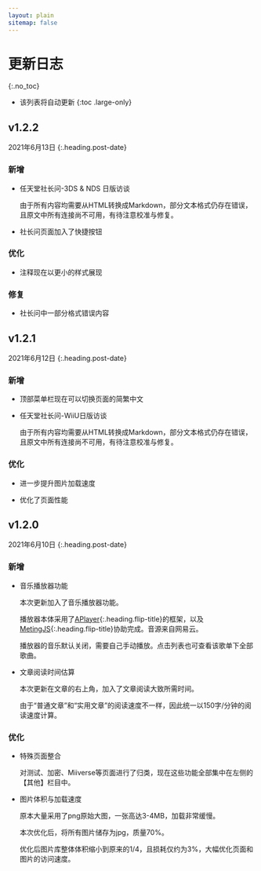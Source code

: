 ```yaml
---
layout: plain
sitemap: false
---
```


# 更新日志
{:.no_toc}

* 该列表将自动更新
{:toc .large-only}

## v1.2.2
2021年6月13日
{:.heading.post-date}

### 新增

* 任天堂社长问-3DS & NDS 日版访谈
    
    由于所有内容均需要从HTML转换成Markdown，部分文本格式仍存在错误，且原文中所有连接尚不可用，有待注意校准与修复。

* 社长问页面加入了快捷按钮

### 优化

* 注释现在以更小的样式展现

### 修复

* 社长问中一部分格式错误内容

## v1.2.1
2021年6月12日
{:.heading.post-date}

### 新增

* 顶部菜单栏现在可以切换页面的简繁中文

* 任天堂社长问-WiiU日版访谈
    
    由于所有内容均需要从HTML转换成Markdown，部分文本格式仍存在错误，且原文中所有连接尚不可用，有待注意校准与修复。

### 优化

* 进一步提升图片加载速度

* 优化了页面性能

## v1.2.0
2021年6月10日
{:.heading.post-date}

### 新增

* 音乐播放器功能

    本次更新加入了音乐播放器功能。

    播放器本体采用了[APlayer]{:.heading.flip-title}的框架，以及[MetingJS]{:.heading.flip-title}协助完成。音源来自网易云。

    播放器的音乐默认关闭，需要自己手动播放。点击列表也可查看该歌单下全部歌曲。

* 文章阅读时间估算

    本次更新在文章的右上角，加入了文章阅读大致所需时间。

    由于“普通文章”和“实用文章”的阅读速度不一样，因此统一以150字/分钟的阅读速度计算。

### 优化

* 特殊页面整合

    对测试、加密、Miiverse等页面进行了归类，现在这些功能全部集中在左侧的【其他】栏目中。

* 图片体积与加载速度

    原本大量采用了png原始大图，一张高达3-4MB，加载非常缓慢。

    本次优化后，将所有图片储存为jpg，质量70%。

    优化后图片库整体体积缩小到原来的1/4，且损耗仅约为3%，大幅优化页面和图片的访问速度。


[APlayer]: https://aplayer.js.org/
[MetingJS]: https://github.com/metowolf/MetingJS